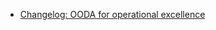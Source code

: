 

- [Changelog: OODA for operational excellence](https://changelog.com/shipit/4)

<!--stackedit_data:
eyJoaXN0b3J5IjpbMTY0MjAxOTg1Nyw3MzA5OTgxMTZdfQ==
-->